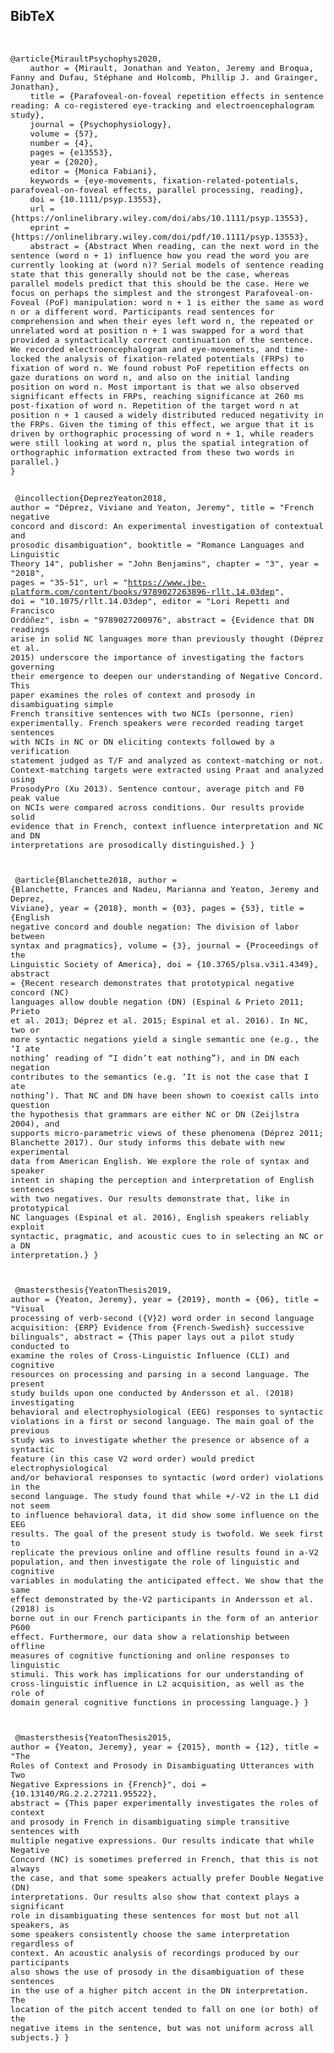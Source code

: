 ## BibTeX
<div class="entry-content" itemprop="text">
			<pre><code style="font-size: 13px;">
<a name="MiraultPsychophys2020"></a>
@article{MiraultPsychophys2020,
	author = {Mirault, Jonathan and Yeaton, Jeremy and Broqua, Fanny and Dufau, Stéphane and Holcomb, Phillip J. and Grainger, Jonathan},
	title = {Parafoveal-on-foveal repetition effects in sentence reading: A co-registered eye-tracking and electroencephalogram study},
	journal = {Psychophysiology},
	volume = {57},
	number = {4},
	pages = {e13553},
	year = {2020},
	editor = {Monica Fabiani},
	keywords = {eye-movements, fixation-related-potentials, parafoveal-on-foveal effects, parallel processing, reading},
	doi = {10.1111/psyp.13553},
	url = {https://onlinelibrary.wiley.com/doi/abs/10.1111/psyp.13553},
	eprint = {https://onlinelibrary.wiley.com/doi/pdf/10.1111/psyp.13553},
	abstract = {Abstract When reading, can the next word in the sentence (word n + 1) influence how you read the word you are currently looking at (word n)? Serial models of sentence reading state that this generally should not be the case, whereas parallel models predict that this should be the case. Here we focus on perhaps the simplest and the strongest Parafoveal-on-Foveal (PoF) manipulation: word n + 1 is either the same as word n or a different word. Participants read sentences for comprehension and when their eyes left word n, the repeated or unrelated word at position n + 1 was swapped for a word that provided a syntactically correct continuation of the sentence. We recorded electroencephalogram and eye-movements, and time-locked the analysis of fixation-related potentials (FRPs) to fixation of word n. We found robust PoF repetition effects on gaze durations on word n, and also on the initial landing position on word n. Most important is that we also observed significant effects in FRPs, reaching significance at 260 ms post-fixation of word n. Repetition of the target word n at position n + 1 caused a widely distributed reduced negativity in the FRPs. Given the timing of this effect, we argue that it is driven by orthographic processing of word n + 1, while readers were still looking at word n, plus the spatial integration of orthographic information extracted from these two words in parallel.}
}



<a name="DeprezYeaton2018"></a>
@incollection{DeprezYeaton2018,
	author = "Déprez, Viviane and Yeaton, Jeremy",
	title = "French negative concord and discord: An experimental investigation of contextual and prosodic disambiguation",
	booktitle = "Romance Languages and Linguistic Theory 14",
	publisher = "John Benjamins",
	chapter = "3",
	year = "2018",
	pages = "35-51",
	url = "https://www.jbe-platform.com/content/books/9789027263896-rllt.14.03dep",
	doi = "10.1075/rllt.14.03dep",
	editor = "Lori Repetti and Francisco Ordóñez",
	isbn = "9789027200976",
	abstract = {Evidence that DN readings arise in solid NC languages more than previously thought (Déprez et al. 2015) underscore the importance of investigating the factors governing their emergence to deepen our understanding of Negative Concord. This paper examines the roles of context and prosody in disambiguating simple French transitive sentences with two NCIs (personne, rien) experimentally. French speakers were recorded reading target sentences with NCIs in NC or DN eliciting contexts followed by a verification statement judged as T/F and analyzed as context-matching or not. Context-matching targets were extracted using Praat and analyzed using ProsodyPro (Xu 2013). Sentence contour, average pitch and F0 peak value on NCIs were compared across conditions. Our results provide solid evidence that in French, context influence interpretation and NC and DN interpretations are prosodically distinguished.}
}



<a name="Blanchette2018"></a>
@article{Blanchette2018,
	author = {Blanchette, Frances and Nadeu, Marianna and Yeaton, Jeremy and Deprez, Viviane},
	year = {2018},
	month = {03},
	pages = {53},
	title = {English negative concord and double negation: The division of labor between syntax and pragmatics},
	volume = {3},
	journal = {Proceedings of the Linguistic Society of America},
	doi = {10.3765/plsa.v3i1.4349},
	abstract = {Recent research demonstrates that prototypical negative concord (NC) languages allow double negation (DN) (Espinal & Prieto 2011; Prieto et al. 2013; Déprez et al. 2015; Espinal et al. 2016). In NC, two or more syntactic negations yield a single semantic one (e.g., the ‘I ate nothing’ reading of “I didn’t eat nothing”), and in DN each negation contributes to the semantics (e.g. ‘It is not the case that I ate nothing’). That NC and DN have been shown to coexist calls into question the hypothesis that grammars are either NC or DN (Zeijlstra 2004), and supports micro-parametric views of these phenomena (Déprez 2011; Blanchette 2017). Our study informs this debate with new experimental data from American English. We explore the role of syntax and speaker intent in shaping the perception and interpretation of English sentences with two negatives. Our results demonstrate that, like in prototypical NC languages (Espinal et al. 2016), English speakers reliably exploit syntactic, pragmatic, and acoustic cues to in selecting an NC or a DN interpretation.}
}



<a name="YeatonThesis2019"></a>
@mastersthesis{YeatonThesis2019,
	author = {Yeaton, Jeremy},
	year = {2019},
	month = {06},
	title = "Visual processing of verb-second ({V}2) word order in second language acquisition: {ERP} Evidence from {French-Swedish} successive bilinguals",<!---
	doi = "", -->
	abstract = {This paper lays out a pilot study conducted to examine the roles of Cross-Linguistic Influence (CLI) and cognitive resources on processing and parsing in a second language. The present study builds upon one conducted by Andersson et al. (2018) investigating behavioral and electrophysiological (EEG) responses to syntactic violations in a first or second language. The main goal of the previous study was to investigate whether the presence or absence of a syntactic feature (in this case V2 word order) would predict electrophysiological and/or behavioral responses to syntactic (word order) violations in the second language. The study found that while +/-V2 in the L1 did not seem to influence behavioral data, it did show some influence on the EEG results. The goal of the present study is twofold. We seek first to replicate the previous online and offline results found in a-V2 population, and then investigate the role of linguistic and cognitive variables in modulating the anticipated effect. We show that the same effect demonstrated by the-V2 participants in Andersson et al. (2018) is borne out in our French participants in the form of an anterior P600 effect. Furthermore, our data show a relationship between offline measures of cognitive functioning and online responses to linguistic stimuli. This work has implications for our understanding of cross-linguistic influence in L2 acquisition, as well as the role of domain general cognitive functions in processing language.}
}



<a name="YeatonThesis2015"></a>
@mastersthesis{YeatonThesis2015,
	author = {Yeaton, Jeremy},
	year = {2015},
	month = {12},
	title = "The Roles of Context and Prosody in Disambiguating Utterances with Two Negative Expressions in {French}",
	doi = {10.13140/RG.2.2.27211.95522},
	abstract = {This paper experimentally investigates the roles of context and prosody in French in disambiguating simple transitive sentences with multiple negative expressions. Our results indicate that while Negative Concord (NC) is sometimes preferred in French, that this is not always the case, and that some speakers actually prefer Double Negative (DN) interpretations. Our results also show that context plays a significant role in disambiguating these sentences for most but not all speakers, as some speakers consistently choose the same interpretation regardless of context. An acoustic analysis of recordings produced by our participants also shows the use of prosody in the disambiguation of these sentences in the use of a higher pitch accent in the DN interpretation. The location of the pitch accent tended to fall on one (or both) of the negative items in the sentence, but was not uniform across all subjects.}
}

</code></pre>
